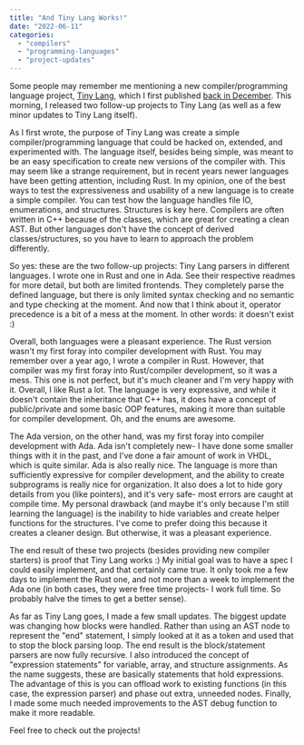 ```yaml
---
title: "And Tiny Lang Works!"
date: "2022-06-11"
categories: 
  - "compilers"
  - "programming-languages"
  - "project-updates"
---
```


Some people may remember me mentioning a new compiler/programming language project, [Tiny Lang](/tiny-lang.html), which I first published [back in December](/new-project-tiny-lang.html). This morning, I released two follow-up projects to Tiny Lang (as well as a few minor updates to Tiny Lang itself).

As I first wrote, the purpose of Tiny Lang was create a simple compiler/programming language that could be hacked on, extended, and experimented with. The language itself, besides being simple, was meant to be an easy specification to create new versions of the compiler with. This may seem like a strange requirement, but in recent years newer languages have been getting attention, including Rust. In my opinion, one of the best ways to test the expressiveness and usability of a new language is to create a simple compiler. You can test how the language handles file IO, enumerations, and structures. Structures is key here. Compilers are often written in C++ because of the classes, which are great for creating a clean AST. But other languages don't have the concept of derived classes/structures, so you have to learn to approach the problem differently.

So yes: these are the two follow-up projects: Tiny Lang parsers in different languages. I wrote one in Rust and one in Ada. See their respective readmes for more detail, but both are limited frontends. They completely parse the defined language, but there is only limited syntax checking and no semantic and type checking at the moment. And now that I think about it, operator precedence is a bit of a mess at the moment. In other words: it doesn't exist :)

Overall, both languages were a pleasant experience. The Rust version wasn't my first foray into compiler development with Rust. You may remember over a year ago, I wrote a compiler in Rust. However, that compiler was my first foray into Rust/compiler development, so it was a mess. This one is not perfect, but it's much cleaner and I'm very happy with it. Overall, I like Rust a lot. The language is very expressive, and while it doesn't contain the inheritance that C++ has, it does have a concept of public/private and some basic OOP features, making it more than suitable for compiler development. Oh, and the enums are awesome.

The Ada version, on the other hand, was my first foray into compiler development with Ada. Ada isn't completely new- I have done some smaller things with it in the past, and I've done a fair amount of work in VHDL, which is quite similar. Ada is also really nice. The language is more than sufficiently expressive for compiler development, and the ability to create subprograms is really nice for organization. It also does a lot to hide gory details from you (like pointers), and it's very safe- most errors are caught at compile time. My personal drawback (and maybe it's only because I'm still learning the language) is the inability to hide variables and create helper functions for the structures. I've come to prefer doing this because it creates a cleaner design. But otherwise, it was a pleasant experience.

The end result of these two projects (besides providing new compiler starters) is proof that Tiny Lang works :) My initial goal was to have a spec I could easily implement, and that certainly came true. It only took me a few days to implement the Rust one, and not more than a week to implement the Ada one (in both cases, they were free time projects- I work full time. So probably halve the times to get a better sense).

As far as Tiny Lang goes, I made a few small updates. The biggest update was changing how blocks were handled. Rather than using an AST node to represent the "end" statement, I simply looked at it as a token and used that to stop the block parsing loop. The end result is the block/statement parsers are now fully recursive. I also introduced the concept of "expression statements" for variable, array, and structure assignments. As the name suggests, these are basically statements that hold expressions. The advantage of this is you can offload work to existing functions (in this case, the expression parser) and phase out extra, unneeded nodes. Finally, I made some much needed improvements to the AST debug function to make it more readable.

Feel free to check out the projects!

